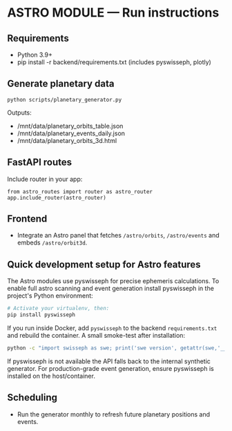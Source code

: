 # ASTRO MODULE — Run instructions

## Requirements
- Python 3.9+
- pip install -r backend/requirements.txt (includes pyswisseph, plotly)

## Generate planetary data
```
python scripts/planetary_generator.py
```
Outputs:
- /mnt/data/planetary_orbits_table.json
- /mnt/data/planetary_events_daily.json
- /mnt/data/planetary_orbits_3d.html

## FastAPI routes
Include router in your app:
```
from astro_routes import router as astro_router
app.include_router(astro_router)
```

## Frontend
- Integrate an Astro panel that fetches `/astro/orbits`, `/astro/events` and embeds `/astro/orbit3d`.

Quick development setup for Astro features
----------------------------------------

The Astro modules use pyswisseph for precise ephemeris calculations. To enable full astro scanning and event generation install pyswisseph in the project's Python environment:

```bash
# Activate your virtualenv, then:
pip install pyswisseph
```

If you run inside Docker, add `pyswisseph` to the backend `requirements.txt` and rebuild the container. A small smoke-test after installation:

```bash
python -c "import swisseph as swe; print('swe version', getattr(swe,'__version__', 'unknown'))"
```

If pyswisseph is not available the API falls back to the internal synthetic generator. For production-grade event generation, ensure pyswisseph is installed on the host/container.

## Scheduling
- Run the generator monthly to refresh future planetary positions and events.
